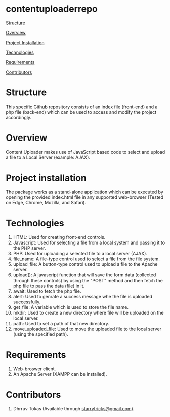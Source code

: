 # contentuploaderrepo
[Structure](#structure)

[Overview](#overview)

[Project Installation](#project-installation)

[Technologies](#technologies)

[Requirements](#requirements)

[Contributors](#contributors)

# Structure

This specific Github repository consists of an index file (front-end) and a php file (back-end) which can be used to access and modify the project accordingly.

# Overview

Content Uploader makes use of JavaScript based code to select and upload a file to a Local Server (example: AJAX).


# Project installation

The package works as a stand-alone application which can be executed by opening the provided index.html file in any supported web-browser (Tested on Edge, Chrome, Mozilla, and Safari).

# Technologies

1. HTML: Used for creating front-end controls.
2. Javascript: Used for selecting a file from a local system and passing it to the PHP server.
3. PHP: Used for uploading a selected file to a local server (AJAX).
4. file_name: A file-type control used to select a file from the file system.
5. upload_file: A button-type control used to upload a file to the Apache server.
6. upload(): A javascript function that will save the form data (collected through these controls) by using the "POST" method and then fetch the php file to pass the data (file) in it.
7. await: Used to fetch the php file.
8. alert: Used to genrate a success message whe the file is uploaded successfully.
9. get_file: A variable which is used to store the file name.
10. mkdir: Used to create a new directory where file will be uploaded on the local server.
11. path: Used to set a path of that new directory.
12. move_uploaded_file: Used to move the uploaded file to the local server (using the specified path).

# Requirements

1. Web-broswer client.
2. An Apache Server (XAMPP can be installed).

# Contributors

1. Dhrruv Tokas (Available through starrytricks@gmail.com).



